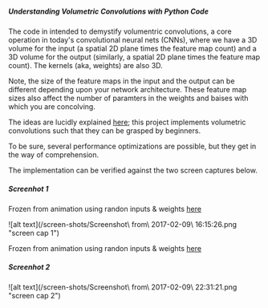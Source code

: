 ##### Understanding Volumetric Convolutions with Python Code

The code in intended to demystify volumentric convolutions, 
a core operation in today's convolutional neural nets (CNNs), 
where we have a 3D volume for the input (a spatial 2D plane times the feature map count) and 
a 3D volume for the output (similarly, a spatial 2D plane times the feature map count). The kernels (aka, weights) are also 3D.

Note, the size of the feature maps in the input and the output can be different 
depending upon your network architecture. 
These feature map sizes also affect the number of paramters in the weights and baises 
with which you are concolving. 

The ideas are lucidly explained [here](http://cs231n.github.io/convolutional-networks/#conv); 
this project implements volumetric convolutions such that they can be grasped by beginners.

To be sure, several performance optimizations are possible, but they get in the way of comprehension.

The implementation can be verified against the two screen captures below.

##### Screenhot 1

Frozen from animation using randon inputs & weights [here](http://cs231n.github.io/convolutional-networks/#conv)


![alt text](/screen-shots/Screenshot\ from\ 2017-02-09\ 16\:15\:26.png "screen cap 1")


Frozen from animation using randon inputs & weights [here](http://cs231n.github.io/convolutional-networks/#conv)


##### Screenhot 2
![alt text](/screen-shots/Screenshot\ from\ 2017-02-09\ 22\:31\:21.png "screen cap 2")



